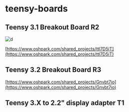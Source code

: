 # teensy-boards

## Teensy 3.1 Breakout Board R2

![d](https://github.com/thewknd/teensy-boards/blob/master/Teensy%203.1%20Breakout%20Board%20R2/1-P1010055.JPG)

[https://www.oshpark.com/shared_projects/ttl7D5iT](https://www.oshpark.com/shared_projects/ttl7D5iT)

## Teensy 3.2 Breakout Board R3

[https://www.oshpark.com/shared_projects/Gnvbt7io](https://www.oshpark.com/shared_projects/Gnvbt7io)


## Teensy 3.X to 2.2" display adapter T1
